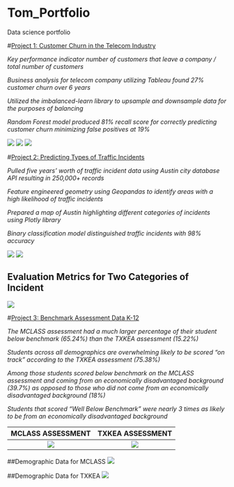 # Tom_Portfolio
Data science portfolio


#[Project 1: Customer Churn in the Telecom Industry](https://github.com/tomshields71/Churn)

*Key performance indicator number of customers that leave a company / total number of customers*

*Business analysis for telecom company utilizing Tableau found 27% customer churn over 6 years*

*Utilized the imbalanced-learn library to upsample and downsample data for the purposes of balancing*

*Random Forest model produced 81% recall score for correctly predicting customer churn minimizing false positives at 19%*

![](/images/churn2.png)
![](/images/churn3.png)
![](/images/churn1.png)


#[Project 2: Predicting Types of Traffic Incidents](https://github.com/tomshields71/Real-Time_Traffic_Incident_Reports)

*Pulled five years’ worth of traffic incident data using Austin city database API resulting in 250,000+ records*

*Feature engineered geometry using Geopandas to identify areas with a high likelihood of traffic incidents*

*Prepared a map of Austin highlighting different categories of incidents using Plotly library*

*Binary classification model distinguished traffic incidents with 98% accuracy*

![](/images/rtt1.png)
![](/images/rtt2.png)

## Evaluation Metrics for Two Categories of Incident
![](/images/rtt3.png)



#[Project 3: Benchmark Assessment Data K-12](https://github.com/tomshields71/AssessmentData)

*The MCLASS assessment had a much larger percentage of their student below benchmark (65.24%) than the TXKEA assessment (15.22%)*

*Students across all demographics are overwhelming likely to be scored “on track” according to the TXKEA assessment (75.38%)*

*Among those students scored below benchmark on the MCLASS assessment and coming from an economically disadvantaged background (39.7%) as opposed to those who did not come from an economically disadvantaged background (18%)*

*Students that scored “Well Below Benchmark” were nearly 3 times as likely to be from an economically disadvantaged background*

MCLASS ASSESSMENT |  TXKEA ASSESSMENT
:----------------:|:------------------:
![](/images/MCLASS_TOTALS.png) | ![](/images/TXKEA_TOTALS.png)

##Demographic Data for MCLASS
![](/images/MCLASS_DEMO.png)

##Demographic Data for TXKEA
![](/images/TXKEA_DEMO.png)


